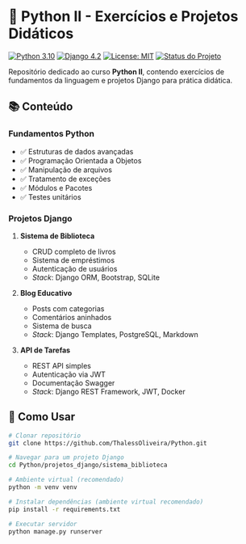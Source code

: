 # 🐍 Python II - Exercícios e Projetos Didáticos

[![Python 3.10](https://img.shields.io/badge/Python-3.10%2B-blue.svg)](https://www.python.org/)
[![Django 4.2](https://img.shields.io/badge/Django-4.2-green.svg)](https://www.djangoproject.com/)
[![License: MIT](https://img.shields.io/badge/License-MIT-yellow.svg)](https://opensource.org/licenses/MIT)
[![Status do Projeto](https://img.shields.io/badge/Status-Em%20Desenvolvimento-orange)](https://github.com/ThalessOliveira/Python)

Repositório dedicado ao curso **Python II**, contendo exercícios de fundamentos da linguagem e projetos Django para prática didática.

## 📚 Conteúdo

### Fundamentos Python
- ✅ Estruturas de dados avançadas
- ✅ Programação Orientada a Objetos
- ✅ Manipulação de arquivos
- ✅ Tratamento de exceções
- ✅ Módulos e Pacotes
- ✅ Testes unitários

### Projetos Django
1. **Sistema de Biblioteca**
   - CRUD completo de livros
   - Sistema de empréstimos
   - Autenticação de usuários
   - *Stack*: Django ORM, Bootstrap, SQLite

2. **Blog Educativo**
   - Posts com categorias
   - Comentários aninhados
   - Sistema de busca
   - *Stack*: Django Templates, PostgreSQL, Markdown

3. **API de Tarefas**
   - REST API simples
   - Autenticação via JWT
   - Documentação Swagger
   - *Stack*: Django REST Framework, JWT, Docker

## 🚀 Como Usar

```bash
# Clonar repositório
git clone https://github.com/ThalessOliveira/Python.git

# Navegar para um projeto Django
cd Python/projetos_django/sistema_biblioteca

# Ambiente virtual (recomendado)
python -m venv venv

# Instalar dependências (ambiente virtual recomendado)
pip install -r requirements.txt

# Executar servidor
python manage.py runserver
```
